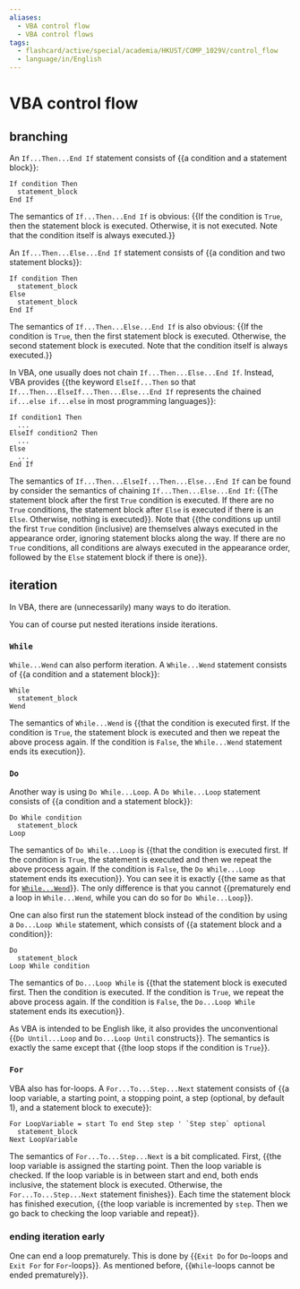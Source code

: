 ```yaml
---
aliases:
  - VBA control flow
  - VBA control flows
tags:
  - flashcard/active/special/academia/HKUST/COMP_1029V/control_flow
  - language/in/English
---
```


# VBA control flow

## branching

An `If...Then...End If` statement consists of {{a condition and a statement block}}: <!--SR:!2024-12-22,250,330-->

```VB
If condition Then
  statement_block
End If
```

The semantics of `If...Then...End If` is obvious: {{If the condition is `True`, then the statement block is executed. Otherwise, it is not executed. Note that the condition itself is always executed.}} <!--SR:!2024-12-30,252,330-->

An `If...Then...Else...End If` statement consists of {{a condition and two statement blocks}}: <!--SR:!2025-02-28,301,330-->

```VB
If condition Then
  statement_block
Else
  statement_block
End If
```

The semantics of `If...Then...Else...End If` is also obvious: {{If the condition is `True`, then the first statement block is executed. Otherwise, the second statement block is executed. Note that the condition itself is always executed.}} <!--SR:!2025-01-05,244,321-->

In VBA, one usually does not chain `If...Then...Else...End If`. Instead, VBA provides {{the keyword `ElseIf...Then` so that `If...Then...ElseIf...Then...Else...End If` represents the chained `if...else if...else` in most programming languages}}: <!--SR:!2026-01-26,487,301-->

```VB
If condition1 Then
  ...
ElseIf condition2 Then
  ...
Else
  ...
End If
```

The semantics of `If...Then...ElseIf...Then...Else...End If` can be found by consider the semantics of chaining `If...Then...Else...End If`: {{The statement block after the first `True` condition is executed. If there are no `True` conditions, the statement block after `Else` is executed if there is an `Else`. Otherwise, nothing is executed}}. Note that {{the conditions up until the first `True` condition (inclusive) are themselves always executed in the appearance order, ignoring statement blocks along the way. If there are no `True` conditions, all conditions are always executed in the appearance order, followed by the `Else` statement block if there is one}}. <!--SR:!2024-10-08,174,310!2024-10-18,179,309-->

## iteration

In VBA, there are (unnecessarily) many ways to do iteration.

You can of course put nested iterations inside iterations.

### `While`

`While...Wend` can also perform iteration. A `While...Wend` statement consists of {{a condition and a statement block}}: <!--SR:!2024-12-12,222,310-->

```VB
While
  statement_block
Wend
```

The semantics of `While...Wend` is {{that the condition is executed first. If the condition is `True`, the statement block is executed and then we repeat the above process again. If the condition is `False`, the `While...Wend` statement ends its execution}}. <!--SR:!2024-12-18,244,330-->

### `Do`

Another way is using `Do While...Loop`. A `Do While...Loop` statement consists of {{a condition and a statement block}}: <!--SR:!2024-11-28,232,330-->

```VB
Do While condition
  statement_block
Loop
```

The semantics of `Do While...Loop` is {{that the condition is executed first. If the condition is `True`, the statement is executed and then we repeat the above process again. If the condition is `False`, the `Do While...Loop` statement ends its execution}}. You can see it is exactly {{the same as that for [`While...Wend`](#`While`)}}. The only difference is that you cannot {{prematurely end a loop in `While...Wend`, while you can do so for `Do While...Loop`}}. <!--SR:!2025-01-10,246,321!2024-12-22,230,321!2025-02-09,203,281-->

One can also first run the statement block instead of the condition by using a `Do...Loop While` statement, which consists of {{a statement block and a condition}}: <!--SR:!2026-06-30,650,321-->

```VB
Do
  statement_block
Loop While condition
```

The semantics of `Do...Loop While` is {{that the statement block is executed first. Then the condition is executed. If the condition is `True`, we repeat the above process again. If the condition is `False`, the `Do...Loop While` statement ends its execution}}. <!--SR:!2024-10-09,177,310-->

As VBA is intended to be English like, it also provides the unconventional {{`Do Until...Loop` and `Do...Loop Until` constructs}}. The semantics is exactly the same except that {{the loop stops if the condition is `True`}}. <!--SR:!2025-01-11,247,321!2024-12-19,241,321-->

### `For`

VBA also has for-loops. A `For...To...Step...Next` statement consists of {{a loop variable, a starting point, a stopping point, a step (optional, by default 1), and a statement block to execute}}: <!--SR:!2025-12-27,466,301-->

```VB
For LoopVariable = start To end Step step ' `Step step` optional
  statement_block
Next LoopVariable
```

The semantics of `For...To...Step...Next` is a bit complicated. First, {{the loop variable is assigned the starting point. Then the loop variable is checked. If the loop variable is in between start and end, both ends inclusive, the statement block is executed. Otherwise, the `For...To...Step...Next` statement finishes}}. Each time the statement block has finished execution, {{the loop variable is incremented by `step`. Then we go back to checking the loop variable and repeat}}. <!--SR:!2026-01-15,478,301!2024-12-26,234,321-->

### ending iteration early

One can end a loop prematurely. This is done by {{`Exit Do` for `Do`-loops and `Exit For` for `For`-loops}}. As mentioned before, {{`While`-loops cannot be ended prematurely}}. <!--SR:!2024-10-27,188,310!2024-12-03,229,321-->
